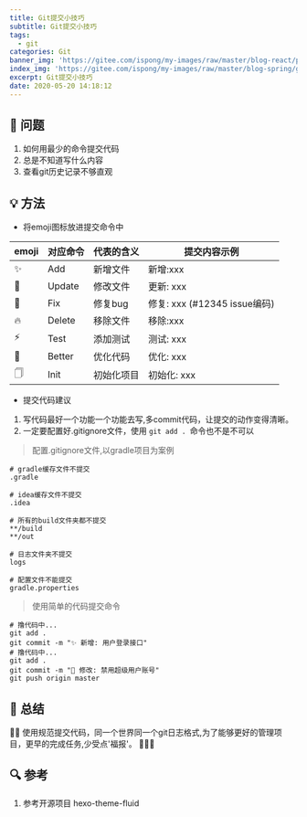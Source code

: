 ```yaml
---
title: Git提交小技巧
subtitle: Git提交小技巧
tags:
  - git
categories: Git
banner_img: 'https://gitee.com/ispong/my-images/raw/master/blog-react/page.png'
index_img: 'https://gitee.com/ispong/my-images/raw/master/blog-spring/git/git.png'
excerpt: Git提交小技巧
date: 2020-05-20 14:18:12
---
```


## 🙋 问题

1. 如何用最少的命令提交代码
2. 总是不知道写什么内容
3. 查看git历史记录不够直观 

## 💡 方法

- 将emoji图标放进提交命令中

| emoji | 对应命令 | 代表的含义 | 提交内容示例 |
| --- | --- | --- |--- |
| ✨ | Add | 新增文件 | 新增:xxx |
| 📝 | Update | 修改文件 | 更新: xxx |
| 🐛 | Fix | 修复bug | 修复: xxx (#12345 issue编码) |
| 🔥 | Delete | 移除文件 | 移除:xxx  |
| ⚡ | Test | 添加测试 | 测试: xxx |
| 🎨 | Better | 优化代码 | 优化: xxx | 
| 🗍 | Init | 初始化项目 | 初始化: xxx | 

- 提交代码建议

1. 写代码最好一个功能一个功能去写,多commit代码，让提交的动作变得清晰。
2. 一定要配置好.gitignore文件，使用 `git add . `命令也不是不可以

> 配置.gitignore文件,以gradle项目为案例
```.gitignore
# gradle缓存文件不提交
.gradle

# idea缓存文件不提交
.idea

# 所有的build文件夹都不提交
**/build
**/out

# 日志文件夹不提交
logs

# 配置文件不能提交
gradle.properties
```

> 使用简单的代码提交命令
```shell script
# 撸代码中...
git add .
git commit -m "✨ 新增: 用户登录接口"
# 撸代码中...
git add .
git commit -m "📝 修改: 禁用超级用户账号"
git push origin master
```

## 📝 总结

🎈🎈 使用规范提交代码，同一个世界同一个git日志格式,为了能够更好的管理项目，更早的完成任务,少受点'福报'。 🎉🎉🎉

## 🔍 参考

1. 参考开源项目 hexo-theme-fluid